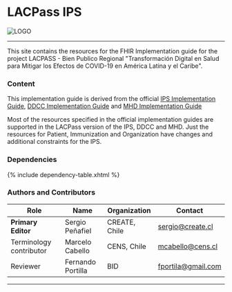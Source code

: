 # LACPass IPS

![LOGO](https://racsel.org/gallery_gen/e02faae0d48126fb295b3badf0f1002f_898x348_fit.png)
  
------

This site contains the resources for the FHIR Implementation guide for the project LACPASS - Bien Publico Regional "Transformación Digital en Salud para Mitigar los Efectos de COVID-19 en América Latina y el Caribe".

### Content

This implementation guide is derived from the official [IPS Implementation Guide](https://build.fhir.org/ig/HL7/fhir-ips/), [DDCC Implementation Guide](https://worldhealthorganization.github.io/ddcc/) and [MHD Implementation Guide](https://profiles.ihe.net/ITI/MHD/)

Most of the resources specified in the official implementation guides are supported in the LACPass version of the IPS, DDCC and MHD. Just the resources for Patient, Immunization and Organization have changes and additional constraints for the IPS.

### Dependencies

{% include dependency-table.xhtml %}

### Authors and Contributors

| Role  | Name | Organization | Contact |
| --- | --- | --- | --- |
| **Primary Editor** | Sergio Peñafiel | CREATE, Chile | sergio@create.cl |
| Terminology contributor | Marcelo Cabello | CENS, Chile | mcabello@cens.cl |
| Reviewer | Fernando Portilla | BID | fportila@gmail.com |

-------
